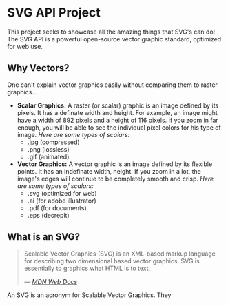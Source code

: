# SVG API Project
This project seeks to showcase all the amazing things that SVG's can do! The SVG API is a powerful open-source vector graphic standard, optimized for web use.

## Why Vectors?
One can't explain vector graphics easily without comparing them to raster graphics...
- **Scalar Graphics:** A raster (or scalar) graphic is an image defined by its pixels. It has a definate width and height. For example, an image might have a width of 892 pixels and a height of 116 pixels. If you zoom in far enough, you will be able to see the individual pixel colors for his type of image. _Here are some types of scalars:_
  - .jpg (compressed)
  - .png (lossless)
  - .gif (animated)
- **Vector Graphics:** A vector graphic is an image defined by its flexible points. It has an indefinate width, height. If you zoom in a lot, the image's edges will continue to be completely smooth and crisp. _Here are some types of scalars:_
  - .svg (optimized for web)
  - .ai (for adobe illustrator)
  - .pdf (for documents)
  - .eps (decrepit)

## What is an SVG?
> Scalable Vector Graphics (SVG) is an XML-based markup language for describing two dimensional based  vector graphics. SVG is essentially to graphics what HTML is to text.
> 
> _— <a href="https://developer.mozilla.org/en-US/docs/Web/SVG">MDN Web Docs</a>_

An SVG is an acronym for Scalable Vector Graphics. They